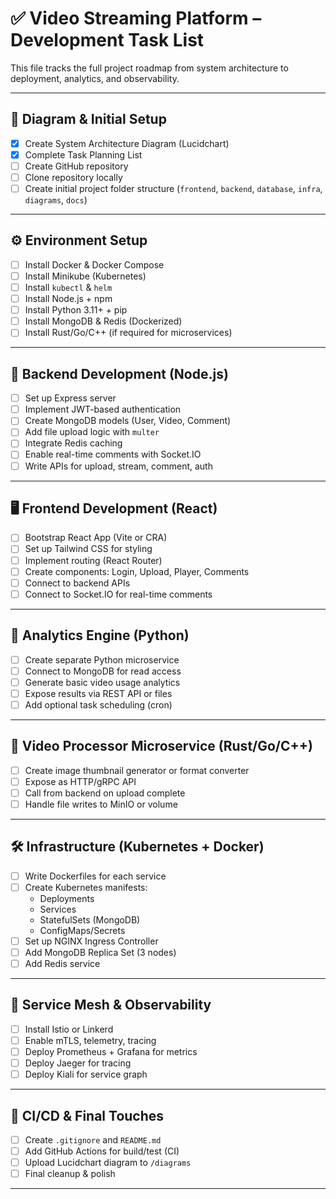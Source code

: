 # ✅ Video Streaming Platform – Development Task List

This file tracks the full project roadmap from system architecture to deployment, analytics, and observability.

---

## 🧩 Diagram & Initial Setup
- [x] Create System Architecture Diagram (Lucidchart)
- [x] Complete Task Planning List
- [ ] Create GitHub repository
- [ ] Clone repository locally
- [ ] Create initial project folder structure (`frontend`, `backend`, `database`, `infra`, `diagrams`, `docs`)

---

## ⚙️ Environment Setup
- [ ] Install Docker & Docker Compose
- [ ] Install Minikube (Kubernetes)
- [ ] Install `kubectl` & `helm`
- [ ] Install Node.js + npm
- [ ] Install Python 3.11+ + pip
- [ ] Install MongoDB & Redis (Dockerized)
- [ ] Install Rust/Go/C++ (if required for microservices)

---

## 🔧 Backend Development (Node.js)
- [ ] Set up Express server
- [ ] Implement JWT-based authentication
- [ ] Create MongoDB models (User, Video, Comment)
- [ ] Add file upload logic with `multer`
- [ ] Integrate Redis caching
- [ ] Enable real-time comments with Socket.IO
- [ ] Write APIs for upload, stream, comment, auth

---

## 🖥 Frontend Development (React)
- [ ] Bootstrap React App (Vite or CRA)
- [ ] Set up Tailwind CSS for styling
- [ ] Implement routing (React Router)
- [ ] Create components: Login, Upload, Player, Comments
- [ ] Connect to backend APIs
- [ ] Connect to Socket.IO for real-time comments

---

## 🧠 Analytics Engine (Python)
- [ ] Create separate Python microservice
- [ ] Connect to MongoDB for read access
- [ ] Generate basic video usage analytics
- [ ] Expose results via REST API or files
- [ ] Add optional task scheduling (cron)

---

## 🚀 Video Processor Microservice (Rust/Go/C++)
- [ ] Create image thumbnail generator or format converter
- [ ] Expose as HTTP/gRPC API
- [ ] Call from backend on upload complete
- [ ] Handle file writes to MinIO or volume

---

## 🛠️ Infrastructure (Kubernetes + Docker)
- [ ] Write Dockerfiles for each service
- [ ] Create Kubernetes manifests:
  - Deployments
  - Services
  - StatefulSets (MongoDB)
  - ConfigMaps/Secrets
- [ ] Set up NGINX Ingress Controller
- [ ] Add MongoDB Replica Set (3 nodes)
- [ ] Add Redis service

---

## 🔐 Service Mesh & Observability
- [ ] Install Istio or Linkerd
- [ ] Enable mTLS, telemetry, tracing
- [ ] Deploy Prometheus + Grafana for metrics
- [ ] Deploy Jaeger for tracing
- [ ] Deploy Kiali for service graph

---

## 🔄 CI/CD & Final Touches
- [ ] Create `.gitignore` and `README.md`
- [ ] Add GitHub Actions for build/test (CI)
- [ ] Upload Lucidchart diagram to `/diagrams`
- [ ] Final cleanup & polish

---
